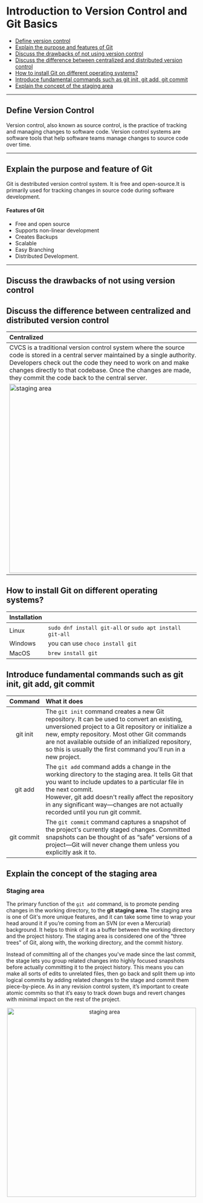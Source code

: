 # Introduction to Version Control and Git Basics
- [Define version control](#define-version-control) 
- [Explain the purpose and features of Git](#explain-the-purpose-and-feature-of-git)
- [Discuss the drawbacks of not using version control](#discuss-the-drawbacks-of-not-using-version-control)
- [Discuss the difference between centralized and distributed version control](#discuss-the-difference-between-centralized-and-distributed-version-control)
- [How to install Git on different operating systems?](#how-to-install-git-on-different-operating-systems)
- [Introduce fundamental commands such as git init, git add, git commit](#introduce-fundamental-commands-such-as-git-init-git-add-git-commit)
- [Explain the concept of the staging area](#explain-the-concept-of-the-staging-area)
***
## Define Version Control
Version control, also known as source control, is the practice of tracking and managing changes to software code. 
Version control systems are software tools that help software teams manage changes to source code over time.
***
## Explain the purpose and feature of Git
Git is destributed version control system. It is free and open-source.It is primarily used for tracking changes in source code during software development.
#### Features of Git
- Free and open source
- Supports non-linear development
- Creates Backups
- Scalable 
- Easy Branching
- Distributed Development.
***
## Discuss the drawbacks of not using version control

## Discuss the difference between centralized and distributed version control
| Centralized | Distributed  |
|:---|:---|
|CVCS is a traditional version control system where the source code is stored in a central server maintained by a single authority. Developers check out the code they need to work on and make changes directly to that codebase. Once the changes are made, they commit the code back to the central server.| DVCS is an evolution of version control systems that address the limitations of CVCS by allowing developers to create local copies of the code repository, complete with the entire history. Each developer has a full copy of the repository on their local machine, including the change history.|
|<img src="https://media.licdn.com/dms/image/D5612AQFqbZTR8Q1V5A/article-inline_image-shrink_1500_2232/0/1696544144712?e=1712793600&v=beta&t=14uufiOn78XzZHdCOqewrW5TiynqWdbhNzEV-J8Ox4s" alt="staging area" style="width:500px;"/>|<img src="https://media.licdn.com/dms/image/D5612AQF7c-D-KQtdxQ/article-inline_image-shrink_1500_2232/0/1696544158348?e=1712793600&v=beta&t=U7wXbLlV4uBsGY-0xB0VERaTFfhlOuohck51_4O3nqE" alt="staging area" style="width:500px;"/> |

## How to install Git on different operating systems?
|Installation| |
|:---|:---|
|Linux|`sudo dnf install git-all` or `sudo apt install git-all`|
|Windows|you can use `choco install git`|
|MacOS|`brew install git`|
## Introduce fundamental commands such as git init, git add, git commit
|Command|What it does|
|:---:|:---|
|git init|The `git init` command creates a new Git repository. It can be used to convert an existing, unversioned project to a Git repository or initialize a new, empty repository. Most other Git commands are not available outside of an initialized repository, so this is usually the first command you'll run in a new project.|
|git add|The `git add` command adds a change in the working directory to the staging area. It tells Git that you want to include updates to a particular file in the next commit.<br> However, git add doesn't really affect the repository in any significant way—changes are not actually recorded until you run git commit.|
|git commit|The `git commit` command captures a snapshot of the project's currently staged changes. Committed snapshots can be thought of as “safe” versions of a project—Git will never change them unless you explicitly ask it to.|

## Explain the concept of the staging area
### Staging area 
The primary function of the `git add` command, is to promote pending changes in the working directory, to the **git staging area**. The staging area is one of Git's more unique features, and it can take some time to wrap your head around it if you’re coming from an SVN (or even a Mercurial) background. It helps to think of it as a buffer between the working directory and the project history. The staging area is considered one of the "three trees" of Git, along with, the working directory, and the commit history.

Instead of committing all of the changes you've made since the last commit, the stage lets you group related changes into highly focused snapshots before actually committing it to the project history. This means you can make all sorts of edits to unrelated files, then go back and split them up into logical commits by adding related changes to the stage and commit them piece-by-piece. As in any revision control system, it’s important to create atomic commits so that it’s easy to track down bugs and revert changes with minimal impact on the rest of the project.
<p align="center">
<img src="https://www.devopsuniversity.org/wp-content/uploads/2021/01/git-repository.jpg" alt="staging area"  margin="250px" style="width:500px;"/>
</p>